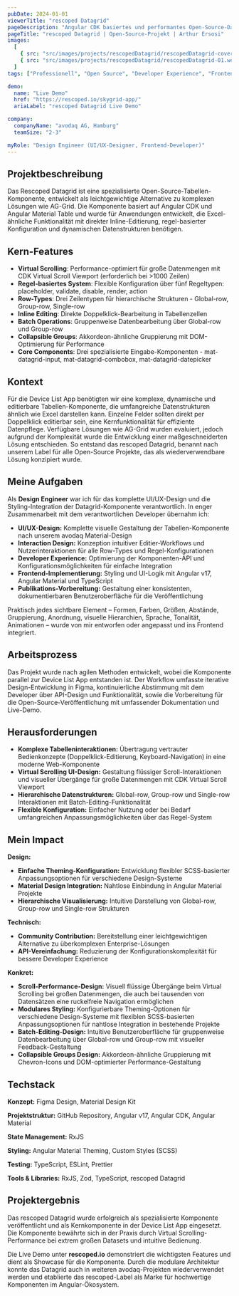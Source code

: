 ```yaml
---
pubDate: 2024-01-01
viewerTitle: "rescoped Datagrid"
pageDescription: "Angular CDK basiertes und performantes Open-Source-Datagrid mit intuitivem Setup"
pageTitle: "rescoped Datagrid | Open-Source-Projekt | Arthur Ersosi"
images:
  [
    { src: "src/images/projects/rescopedDatagrid/rescopedDatagrid-cover.webp", alt: "rescoped Datagrid Coverbild" },
    { src: "src/images/projects/rescopedDatagrid/rescopedDatagrid-01.webp", alt: "rescoped Datagrid" },
  ]
tags: ["Professionell", "Open Source", "Developer Experience", "Frontend-Entwicklung"]

demo:
  name: "Live Demo"
  href: "https://rescoped.io/skygrid-app/"
  ariaLabel: "rescoped Datagrid Live Demo"

company:
  companyName: "avodaq AG, Hamburg"
  teamSize: "2-3"

myRole: "Design Engineer (UI/UX-Designer, Frontend-Developer)"
---
```


## Projektbeschreibung

Das Rescoped Datagrid ist eine spezialisierte Open-Source-Tabellen-Komponente, entwickelt als leichtgewichtige
Alternative zu komplexen Lösungen wie AG-Grid. Die Komponente basiert auf Angular CDK und Angular Material Table und
wurde für Anwendungen entwickelt, die Excel-ähnliche Funktionalität mit direkter Inline-Editierung, regel-basierter
Konfiguration und dynamischen Datenstrukturen benötigen.

## Kern-Features

- **Virtual Scrolling**: Performance-optimiert für große Datenmengen mit CDK Virtual Scroll Viewport (erforderlich
  bei >1000 Zeilen)
- **Regel-basiertes System**: Flexible Konfiguration über fünf Regeltypen: placeholder, validate, disable, render,
  action
- **Row-Types**: Drei Zeilentypen für hierarchische Strukturen - Global-row, Group-row, Single-row
- **Inline Editing**: Direkte Doppelklick-Bearbeitung in Tabellenzellen
- **Batch Operations**: Gruppenweise Datenbearbeitung über Global-row und Group-row
- **Collapsible Groups**: Akkordeon-ähnliche Gruppierung mit DOM-Optimierung für Performance
- **Core Components**: Drei spezialisierte Eingabe-Komponenten - mat-datagrid-input, mat-datagrid-combobox,
  mat-datagrid-datepicker

## Kontext

Für die Device List App benötigten wir eine komplexe, dynamische und editierbare Tabellen-Komponente, die umfangreiche
Datenstrukturen ähnlich wie Excel darstellen kann. Einzelne Felder sollten direkt per Doppelklick editierbar sein, eine
Kernfunktionalität für effiziente Datenpflege. Verfügbare Lösungen wie AG-Grid wurden evaluiert, jedoch aufgrund der
Komplexität wurde die Entwicklung einer maßgeschneiderten Lösung entschieden. So entstand das rescoped Datagrid, benannt
nach unserem Label für alle Open-Source Projekte, das als wiederverwendbare Lösung konzipiert wurde.

## Meine Aufgaben

Als **Design Engineer** war ich für das komplette UI/UX-Design und die Styling-Integration der Datagrid-Komponente
verantwortlich. In enger Zusammenarbeit mit dem verantwortlichen Developer übernahm ich:

- **UI/UX-Design:** Komplette visuelle Gestaltung der Tabellen-Komponente nach unserem avodaq Material-Design
- **Interaction Design:** Konzeption intuitiver Editier-Workflows und Nutzerinteraktionen für alle Row-Types und
  Regel-Konfigurationen
- **Developer Experience:** Optimierung der Komponenten-API und Konfigurationsmöglichkeiten für einfache Integration
- **Frontend-Implementierung:** Styling und UI-Logik mit Angular v17, Angular Material und TypeScript
- **Publikations-Vorbereitung:** Gestaltung einer konsistenten, dokumentierbaren Benutzeroberfläche für die
  Veröffentlichung

Praktisch jedes sichtbare Element – Formen, Farben, Größen, Abstände, Gruppierung, Anordnung, visuelle Hierarchien,
Sprache, Tonalität, Animationen – wurde von mir entworfen oder angepasst und ins Frontend integriert.

## Arbeitsprozess

Das Projekt wurde nach agilen Methoden entwickelt, wobei die Komponente parallel zur Device List App entstanden ist. Der
Workflow umfasste iterative Design-Entwicklung in Figma, kontinuierliche Abstimmung mit dem Developer über API-Design
und Funktionalität, sowie die Vorbereitung für die Open-Source-Veröffentlichung mit umfassender Dokumentation und
Live-Demo.

## Herausforderungen

- **Komplexe Tabelleninteraktionen:** Übertragung vertrauter Bedienkonzepte (Doppelklick-Editierung,
  Keyboard-Navigation) in eine moderne Web-Komponente
- **Virtual Scrolling UI-Design:** Gestaltung flüssiger Scroll-Interaktionen und visueller Übergänge für große
  Datenmengen mit CDK Virtual Scroll Viewport
- **Hierarchische Datenstrukturen:** Global-row, Group-row und Single-row Interaktionen mit Batch-Editing-Funktionalität
- **Flexible Konfiguration:** Einfacher Nutzung oder bei Bedarf umfangreichen Anpassungsmöglichkeiten über das
  Regel-System

## Mein Impact

**Design:**

- **Einfache Theming-Konfiguration:** Entwicklung flexibler SCSS-basierter Anpassungsoptionen für verschiedene
  Design-Systeme
- **Material Design Integration:** Nahtlose Einbindung in Angular Material Projekte
- **Hierarchische Visualisierung:** Intuitive Darstellung von Global-row, Group-row und Single-row Strukturen

**Technisch:**

- **Community Contribution:** Bereitstellung einer leichtgewichtigen Alternative zu überkomplexen Enterprise-Lösungen
- **API-Vereinfachung:** Reduzierung der Konfigurationskomplexität für bessere Developer Experience

**Konkret:**

- **Scroll-Performance-Design:** Visuell flüssige Übergänge beim Virtual Scrolling bei großen Datenmengen, die auch bei
  tausenden von Datensätzen eine ruckelfreie Navigation ermöglichen
- **Modulares Styling:** Konfigurierbare Theming-Optionen für verschiedene Design-Systeme mit flexiblen SCSS-basierten
  Anpassungsoptionen für nahtlose Integration in bestehende Projekte
- **Batch-Editing-Design:** Intuitive Benutzeroberfläche für gruppenweise Datenbearbeitung über Global-row und Group-row
  mit visueller Feedback-Gestaltung
- **Collapsible Groups Design:** Akkordeon-ähnliche Gruppierung mit Chevron-Icons und DOM-optimierter
  Performance-Gestaltung

## Techstack

**Konzept:** Figma Design, Material Design Kit

**Projektstruktur:** GitHub Repository, Angular v17, Angular CDK, Angular Material

**State Management:** RxJS

**Styling:** Angular Material Theming, Custom Styles (SCSS)

**Testing:** TypeScript, ESLint, Prettier

**Tools & Libraries:** RxJS, Zod, TypeScript, rescoped Datagrid

## Projektergebnis

Das rescoped Datagrid wurde erfolgreich als spezialisierte Komponente veröffentlicht und als Kernkomponente in der
Device List App eingesetzt. Die Komponente bewährte sich in der Praxis durch Virtual Scrolling-Performance bei extrem
großen Datasets und intuitive Bedienung.

Die Live Demo unter **rescoped.io** demonstriert die wichtigsten Features und dient als Showcase für die Komponente.
Durch die modulare Architektur konnte das Datagrid auch in weiteren avodaq-Projekten wiederverwendet werden und
etablierte das rescoped-Label als Marke für hochwertige Komponenten im Angular-Ökosystem.
